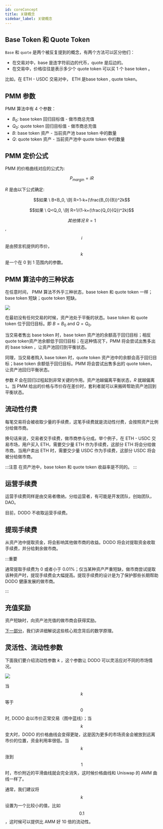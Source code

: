 ```yaml
---
id: coreConcept
title: 关键概念
sidebar_label: 关键概念
---
```


## Base Token 和 Quote Token

`Base` 和 `quote` 是两个被反复提到的概念，有两个方法可以区分他们：

- 在交易对中，base 是连字符前边的代币，quote 是后边的。
- 在交易中，价格往往是表示多少个 quote token 可以买 1 个 base token 。

比如，在 ETH - USDC 交易对中， ETH 是base token , quote token。

## PMM 参数

PMM 算法中有 4 个参数：

- $B_0$: base token 回归目标值 - 做市商总充值
- $Q_0$: quote token 回归目标值 - 做市商总充值
- $B$: base token 资产 - 当前资产池 base token 中的数量
- $Q$: quote token 资产 - 当前资产池中 quote token 中的数量

## PMM 定价公式

PMM 的价格曲线对应的公式为:

$$P_{margin}=iR$$

$R$ 是由以下公式确定:

$$如果 \ B<B_0, \则 R=1-k+(\frac{B_0}{B})^2k$$

$$如果 \ Q<Q_0, \则 R=1/(1-k+(\frac{Q_0}{Q})^2k)$$

$$其他情况 \ R=1$$,

$$i$$ 是由预言机提供的市价， $$k$$ 是一个在 0 到 1 范围内的参数。

## PMM 算法中的三种状态

在任意时间， PMM 算法不外乎三种状态，base token 和 quote token 一样；base token 短缺；quote token 短缺。

![](https://dodoex.github.io/docs/img/dodo_mode_switch.jpeg)

在最初没有任何交易的时候，资产池处于平衡的状态。base token 和 quote token 位于回归目标。即 $B=B_0$ and $Q=Q_0$.

当交易者售出 base token 时，base token 资产池的余额高于回归目标；相反 quote token资产池余额低于回归目标；在这种情况下，PMM 将会尝试出售多出的 base token ，让资产池回归到平衡状态。

同理，当交易者购入 base token 时，quote token 资产池中的余额会高于回归目标；base token 余额低于回归目标。PMM 将会尝试出售多出的 quote token，让资产池回归平衡状态。

参数 $R$ 会在回归过程起到非常关键的作用。资产池越偏离平衡状态，$R$ 就越偏离`1`。当 PMM 给出的价格与市价存在差价时，套利者就可以来搬砖帮助资产池回到平衡状态。

## 流动性付费

每笔交易将会被收取少量的手续费，这笔手续费就是流动性付费，会按照资产比例分给做市商。

换句话来说，交易者交手续费，做市商参与分成。举个例子，在 ETH - USDC 交易市场，用户买入 ETH，需要交少量 ETH 作为手续费，这部分 ETH 将会分给做市商。当用户卖出 ETH 时，需要交少量 USDC 作为手续费，这部分 USDC 将会被分给做市商。

:::注意
在资产池中，base token 和 quote token 收益率是不同的。
:::

## 运营手续费

运营手续费同样是由交易者缴纳，分给运营者，有可能是开发团队，创始团队，DAO。

目前，DODO 不收取运营手续费。

## 提现手续费

从资产池中提取资金，将会影响其他做市商的收益。DODO 将会对提取资金收取手续费，并分给剩余做市商。

:::重要

通常提取手续费为 0 或者小于 0.01%；仅当某种资产严重短缺，做市商尝试提取该种资产时，提现手续费会大幅提高。提现手续费的设计是为了保护那些长期帮助 DODO 健康发展的做市商。

:::

## 充值奖励

资产短缺时，向资产池充值的做市商会获得奖励。

[下一部分](./math)，我们讲详细解说这些核心观念背后的数学原理。

## 灵活性、流动性参数 

下面我们要介绍流动性参数 $k$ ，这个参数让 DODO 可以灵活应对不同的市场情况。

![](https://dodoex.github.io/docs/img/dodo_k.jpeg)

当 $$k$$ 等于 $$0$$ 时, DODO 会以市价正常交易（图中蓝线）；当 $$k$$ 变大时，DODO 的价格曲线会变得更陡，这是因为更多的市场资金会被放到远离市价的位置，资金利用率很低。当 $$k$$ 涨到 $$1$$ 时，市价附近的平滑曲线就会完全消失，这时候价格曲线和 Uniswap 的 AMM 曲线一样了。 

通常，我们建议将 $$k$$ 设置为一个比较小的值，比如 $$0.1$$，这时候可以提供比 AMM 好 10 倍的流动性。
